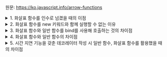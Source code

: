 원문: https://ko.javascript.info/arrow-functions

<details>
  <summary>1. 화살표 함수를 인수로 넘겼을 때의 이점</summary>

  함수를 인수로 넘기면 일반적으로 컨텍스트를 잃지만, 화살표 함수는 그렇지 않다.

  화살표 함수는 자체적인 this를 가지지 않기 때문이다.
</details>

<details>
  <summary>2. 화살표 함수를 new 키워드와 함께 실행할 수 없는 이유</summary>

  new 키워드를 활용한 생성자 함수는 this를 활용해야하지만 화살표 함수는 this를 가지지 않는다.
</details>

<details>
  <summary>3. 화살표 함수와 일반 함수를 bind를 사용해 호출하는 것의 차이점</summary>

  1. bind를 활용하면 this를 하나의 대상에 고정시킬 수 있다.
  2. 화살표 함수는 this가 없어 this를 찾기 위해 외부 렉시컬 환경을 거슬러 올라간다.
</details>

<details>
  <summary>4. 화살표 함수와 일반 함수의 차이점</summary>

  1. 화살표 함수는 this를 가지지 않는다.
  2. 유사 배열 객체인 arguments가 없다.
  3. new와 함께 호출할 수 없다.
</details>

<details>
  <summary>5. 시간 지연 기능을 갖춘 데코레이터 작성 시 일반 함수, 화살표 함수를 활용했을 때의 차이점</summary>

  setTimeout의 콜백함수가 화살표 함수인 경우 this, arguments를 사용해 래퍼 함수의 this와 arguments를 그대로 가져와 쓸 수 있다.

  일반 함수인 경우 this, arguments를 활용하면 setTimeout 내 콜백 함수의 this와 arguments를 활용하기에 예기치 않은 동작을 할 수 있다.

```js
// 화살표 함수
function defer(f, ms) {
  return function() {
    setTimeout(() => f.apply(this, arguments), ms) // this, arguments는 return되는 래퍼 함수에서부터 가져온다
  };
}

// 일반 함수
function defer(f, ms){
  return function (...args){ // args를 명시적으로 받아줘야 한다.
    let ctx = this; // this를 setTimeout 외부에서 미리 저장해야 한다.
    setTimeout(function(){
      return f.apply(ctx, args);
    }, ms):
  }
}
```
</details>
